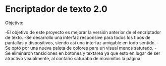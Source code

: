 <h1>Encriptador de texto 2.0</h1>

Objetivo:

-El objetivo de este proyecto es mejorar la versión anterior de el encriptador de texto.
-Se desarrollo una interfaz responsive para todos los tipos de pantallas y dispositivos, siendo así una interfaz amigable en todo sentido.
-Se optó por una nueva paleta de colores para un visual menos saturado.
-Se eliminaron tansiciones en botones y textarea ya que esto en lugar de ser atractivo visualmente, al contario saturaba de movimitos la página.

